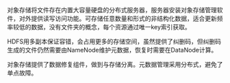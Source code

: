 对象存储将文件存在内置大容量硬盘的分布式服务器，服务器安装对象存储管理软件，对外提供读写访问功能。可存储任意数量和形式的非结构化数据，适合更新频率较低的数据，没有文件夹的概念，每个资源通过唯一key索引获取。

HDFS用多副本保证容错，会占用更多的存储空间，虽然提供了纠删码，但纠删码生成的文件仍然需要由NameNode维护元数据，恢复时需要在DataNode计算。

对象存储提供了数据修复组件，做到与存储分离。元数据管理采用分布式，避免了单点故障。